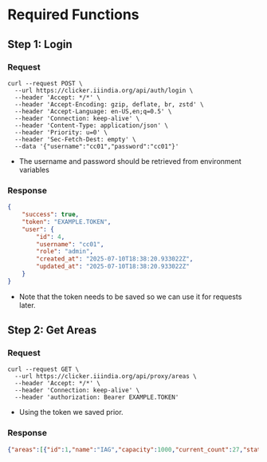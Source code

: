 # Required Functions

## Step 1: Login

### Request
```curl
curl --request POST \
  --url https://clicker.iiindia.org/api/auth/login \
  --header 'Accept: */*' \
  --header 'Accept-Encoding: gzip, deflate, br, zstd' \
  --header 'Accept-Language: en-US,en;q=0.5' \
  --header 'Connection: keep-alive' \
  --header 'Content-Type: application/json' \
  --header 'Priority: u=0' \
  --header 'Sec-Fetch-Dest: empty' \
  --data '{"username":"cc01","password":"cc01"}'
```
- The username and password should be retrieved from environment variables

### Response
```json
{
	"success": true,
	"token": "EXAMPLE.TOKEN",
	"user": {
		"id": 4,
		"username": "cc01",
		"role": "admin",
		"created_at": "2025-07-10T18:38:20.933022Z",
		"updated_at": "2025-07-10T18:38:20.933022Z"
	}
}
```
- Note that the token needs to be saved so we can use it for requests later.

## Step 2: Get Areas

### Request
```curl
curl --request GET \
  --url https://clicker.iiindia.org/api/proxy/areas \
  --header 'Accept: */*' \
  --header 'Connection: keep-alive' \
  --header 'authorization: Bearer EXAMPLE.TOKEN'
```
- Using the token we saved prior.

### Response
```json
{"areas":[{"id":1,"name":"IAG","capacity":1000,"current_count":27,"status":"ACTIVE","isEnabled":true,"created_at":"2025-07-10T17:27:57.358802Z","updated_at":"2025-07-12T16:10:07.716429Z"},{"id":3,"name":"IFF","capacity":500,"current_count":30,"status":"ACTIVE","isEnabled":true,"created_at":"2025-07-10T18:48:25.370717Z","updated_at":"2025-07-12T16:10:07.716429Z"}],"success":true}
```